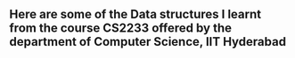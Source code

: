 ## Here are some of the Data structures I learnt from the course CS2233 offered by the department of Computer Science, IIT Hyderabad
